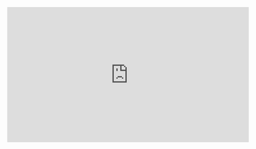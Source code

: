 <div>
<iframe width="560" height="315" src="https://github.com/raj0rshi/ml_project/blob/master/Report.pdf" frameborder="0" allowfullscreen></iframe>
</div>
